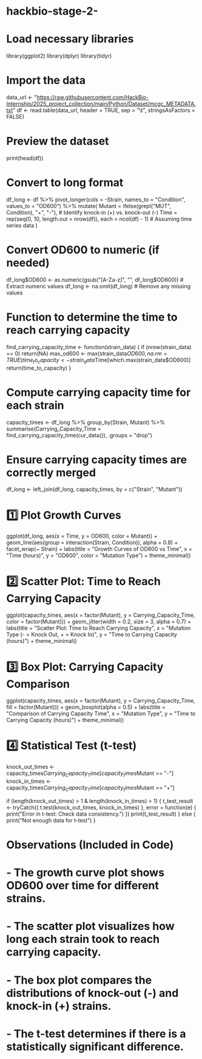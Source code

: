 # hackbio-stage-2-
# Load necessary libraries
library(ggplot2)
library(dplyr)
library(tidyr)

# Import the data
data_url <- "https://raw.githubusercontent.com/HackBio-Internship/2025_project_collection/main/Python/Dataset/mcgc_METADATA.txt"
df <- read.table(data_url, header = TRUE, sep = "\t", stringsAsFactors = FALSE)

# Preview the dataset
print(head(df))

# Convert to long format
df_long <- df %>%
  pivot_longer(cols = -Strain, names_to = "Condition", values_to = "OD600") %>%
  mutate(
    Mutant = ifelse(grepl("MUT", Condition), "+", "-"), # Identify knock-in (+) vs. knock-out (-)
    Time = rep(seq(0, 10, length.out = nrow(df)), each = ncol(df) - 1) # Assuming time series data
  )

# Convert OD600 to numeric (if needed)
df_long$OD600 <- as.numeric(gsub("[A-Za-z]", "", df_long$OD600)) # Extract numeric values
df_long <- na.omit(df_long)  # Remove any missing values

# Function to determine the time to reach carrying capacity
find_carrying_capacity_time <- function(strain_data) {
  if (nrow(strain_data) == 0) return(NA)
  max_od600 <- max(strain_data$OD600, na.rm = TRUE)
  time_to_capacity <- strain_data$Time[which.max(strain_data$OD600)]
  return(time_to_capacity)
}

# Compute carrying capacity time for each strain
capacity_times <- df_long %>%
  group_by(Strain, Mutant) %>%
  summarise(Carrying_Capacity_Time = find_carrying_capacity_time(cur_data()), .groups = "drop")

# Ensure carrying capacity times are correctly merged
df_long <- left_join(df_long, capacity_times, by = c("Strain", "Mutant"))

# 1️⃣ **Plot Growth Curves**
ggplot(df_long, aes(x = Time, y = OD600, color = Mutant)) +
  geom_line(aes(group = interaction(Strain, Condition)), alpha = 0.8) +
  facet_wrap(~ Strain) +
  labs(title = "Growth Curves of OD600 vs Time",
       x = "Time (hours)",
       y = "OD600",
       color = "Mutation Type") +
  theme_minimal()

# 2️⃣ **Scatter Plot: Time to Reach Carrying Capacity**
ggplot(capacity_times, aes(x = factor(Mutant), y = Carrying_Capacity_Time, color = factor(Mutant))) +
  geom_jitter(width = 0.2, size = 3, alpha = 0.7) +
  labs(title = "Scatter Plot: Time to Reach Carrying Capacity",
       x = "Mutation Type (- = Knock Out, + = Knock In)",
       y = "Time to Carrying Capacity (hours)") +
  theme_minimal()

# 3️⃣ **Box Plot: Carrying Capacity Comparison**
ggplot(capacity_times, aes(x = factor(Mutant), y = Carrying_Capacity_Time, fill = factor(Mutant))) +
  geom_boxplot(alpha = 0.5) +
  labs(title = "Comparison of Carrying Capacity Time",
       x = "Mutation Type",
       y = "Time to Carrying Capacity (hours)") +
  theme_minimal()

# 4️⃣ **Statistical Test (t-test)**
knock_out_times <- capacity_times$Carrying_Capacity_Time[capacity_times$Mutant == "-"]
knock_in_times <- capacity_times$Carrying_Capacity_Time[capacity_times$Mutant == "+"]

if (length(knock_out_times) > 1 & length(knock_in_times) > 1) {
  t_test_result <- tryCatch({
    t.test(knock_out_times, knock_in_times)
  }, error = function(e) {
    print("Error in t-test: Check data consistency.")
  })
  print(t_test_result)
} else {
  print("Not enough data for t-test")
}

# **Observations (Included in Code)**
# - The **growth curve plot** shows OD600 over time for different strains.
# - The **scatter plot** visualizes how long each strain took to reach carrying capacity.
# - The **box plot** compares the distributions of knock-out (-) and knock-in (+) strains.
# - The **t-test** determines if there is a statistically significant difference.

